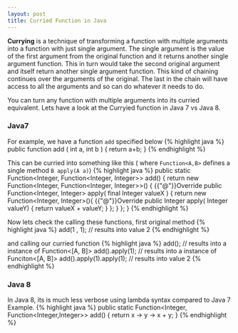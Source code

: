 ```yaml
---
layout: post
title: Curried Function in Java
---
```


<strong>Currying</strong> is a technique of transforming a function with multiple arguments into a function with just single argument. The single argument is the value of the first argument from the original function and it returns another single argument function. This in turn would take the second original argument and itself return another single argument function. This kind of chaining continues over the arguments of the original. The last in the chain will have access to all the arguments and so can do whatever it needs to do.

You can turn any function with multiple arguments into its curried equivalent. Lets have a look at the Curryied function in Java 7 vs Java 8.

### Java7 ###

For example, we have a function ```add``` specified below
{% highlight java %}
public function add ( int a, int b ) {
	return a+b;
}
{% endhighlight %}

This can be curried into something like this ( where ```Function<A,B>``` defines a single method ```B apply(A a)```)
{% highlight java %}
public static Function<Integer, Function<Integer, Integer>> add() {
	return new Function<Integer, Function<Integer, Integer>>() {
		{{"@"}}Override
		public Function<Integer, Integer> apply( final Integer valueX ) {
			return new Function<Integer, Integer>(){
				{{"@"}}Override
				public Integer apply( Integer valueY) {
					return valueX + valueY;
				}
			};
		}
	};
}
{% endhighlight %}

Now lets check the calling these functions, first original method
{% highlight java %}
add(1 , 1);					// results into value 2
{% endhighlight %}

and calling our curried function
{% highlight java %}
add();						// results into a instance of Function<[A, B]>
add().apply(1);				// results into a instance of Funciton<[A, B]>
add().apply(1).apply(1);	// results into value 2
{% endhighlight %}

### Java 8 ###

In Java 8, its is much less verbose using lambda syntax compared to Java 7 Example.
{% highlight java %}
public static Function<Integer, Function<Integer,Integer>> add() {
	return x -> y -> x + y;
}
{% endhighlight %}

